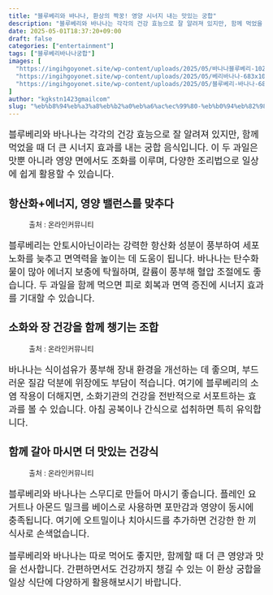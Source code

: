 ```yaml
---
title: "블루베리와 바나나, 환상의 짝꿍! 영양 시너지 내는 맛있는 궁합"
description: "블루베리와 바나나는 각각의 건강 효능으로 잘 알려져 있지만, 함께 먹었을 때 더 큰 시너지 효과를 내는 궁합 음식입니다. 이 두 과일은 맛뿐 아니라 영양 면에서도 조화를 이루며, 다양한 조리법으로 일상에 쉽게 활용할 수 있습니다."
date: 2025-05-01T18:37:20+09:00
draft: false
categories: ["entertainment"]
tags: ["블루베리바나나궁합"]
images: [
  "https://ingihgoyonet.site/wp-content/uploads/2025/05/바나나블루베리-1024x680.jpg"
  "https://ingihgoyonet.site/wp-content/uploads/2025/05/베리바나나-683x1024.jpg"
  "https://ingihgoyonet.site/wp-content/uploads/2025/05/블루베리-바나나-683x1024.jpg"
]
author: "kgkstn1423gmailcom"
slug: "%eb%b8%94%eb%a3%a8%eb%b2%a0%eb%a6%ac%ec%99%80-%eb%b0%94%eb%82%98%eb%82%98-%ed%99%98%ec%83%81%ec%9d%98-%ec%a7%9d%ea%bf%8d-%ec%98%81%ec%96%91-%ec%8b%9c%eb%84%88%ec%a7%80-%eb%82%b4%eb%8a%94-%eb%a7%9b"
---
```


<p style="font-size:18px">블루베리와 바나나는 각각의 건강 효능으로 잘 알려져 있지만, 함께 먹었을 때 더 큰 시너지 효과를 내는 궁합 음식입니다. 이 두 과일은 맛뿐 아니라 영양 면에서도 조화를 이루며, 다양한 조리법으로 일상에 쉽게 활용할 수 있습니다.</p> <h2 >항산화+에너지, 영양 밸런스를 맞추다</h2> <figure ><img src="https://ingihgoyonet.site/wp-content/uploads/2025/05/바나나블루베리-1024x680.jpg" alt="" style="aspect-ratio:16/9;object-fit:cover"/><figcaption >출처 : 온라인커뮤니티</figcaption></figure> <p style="font-size:18px">블루베리는 안토시아닌이라는 강력한 항산화 성분이 풍부하여 세포 노화를 늦추고 면역력을 높이는 데 도움이 됩니다. 바나나는 탄수화물이 많아 에너지 보충에 탁월하며, 칼륨이 풍부해 혈압 조절에도 좋습니다. 두 과일을 함께 먹으면 피로 회복과 면역 증진에 시너지 효과를 기대할 수 있습니다.</p> <h2 >소화와 장 건강을 함께 챙기는 조합</h2> <figure ><img src="https://ingihgoyonet.site/wp-content/uploads/2025/05/베리바나나-683x1024.jpg" alt="" style="aspect-ratio:16/9;object-fit:cover"/><figcaption >출처 : 온라인커뮤니티</figcaption></figure> <p style="font-size:18px">바나나는 식이섬유가 풍부해 장내 환경을 개선하는 데 좋으며, 부드러운 질감 덕분에 위장에도 부담이 적습니다. 여기에 블루베리의 소염 작용이 더해지면, 소화기관의 건강을 전반적으로 서포트하는 효과를 볼 수 있습니다. 아침 공복이나 간식으로 섭취하면 특히 유익합니다.</p> <h2 >함께 갈아 마시면 더 맛있는 건강식</h2> <figure ><img src="https://ingihgoyonet.site/wp-content/uploads/2025/05/블루베리-바나나-683x1024.jpg" alt="" style="aspect-ratio:16/9;object-fit:cover"/><figcaption >출처 : 온라인커뮤니티</figcaption></figure> <p style="font-size:18px">블루베리와 바나나는 스무디로 만들어 마시기 좋습니다. 플레인 요거트나 아몬드 밀크를 베이스로 사용하면 포만감과 영양이 동시에 충족됩니다. 여기에 오트밀이나 치아시드를 추가하면 건강한 한 끼 식사로 손색없습니다.</p> <p style="font-size:18px">블루베리와 바나나는 따로 먹어도 좋지만, 함께할 때 더 큰 영양과 맛을 선사합니다. 간편하면서도 건강까지 챙길 수 있는 이 환상 궁합을 일상 식단에 다양하게 활용해보시기 바랍니다.</p>